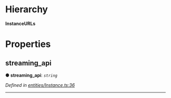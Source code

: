 

# Hierarchy

**InstanceURLs**

# Properties

<a id="streaming_api"></a>

##  streaming_api

**● streaming_api**: *`string`*

*Defined in [entities/Instance.ts:36](https://github.com/lagunehq/core/blob/ad87ae7/src/entities/Instance.ts#L36)*

___

